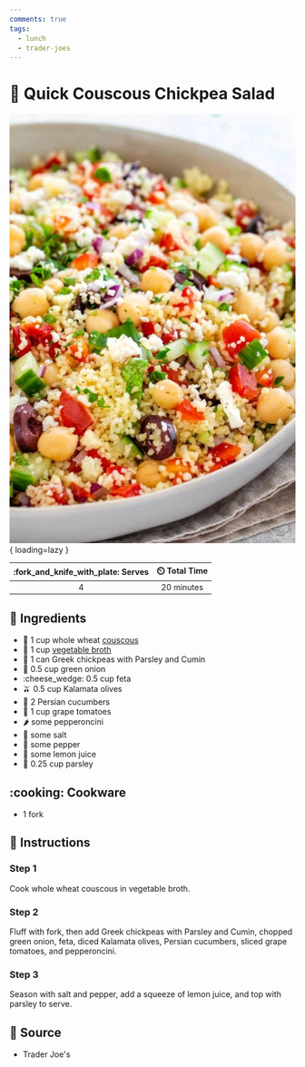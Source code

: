 ```yaml
---
comments: true
tags:
  - lunch
  - trader-joes
---
```

# :rice: Quick Couscous Chickpea Salad

![Couscous Feta Salad][1]{ loading=lazy }

| :fork_and_knife_with_plate: Serves | :timer_clock: Total Time |
|:----------------------------------:|:-----------------------: |
| 4 | 20 minutes |

## :salt: Ingredients

- :shallow_pan_of_food: 1 cup whole wheat [couscous][2]
- :stew: 1 cup [vegetable broth][3]
- :falafel: 1 can Greek chickpeas with Parsley and Cumin
- :onion: 0.5 cup green onion
- :cheese_wedge: 0.5 cup feta
- :olive: 0.5 cup Kalamata olives
- :cucumber: 2 Persian cucumbers
- :tomato: 1 cup grape tomatoes
- :hot_pepper: some pepperoncini
- :salt: some salt
- :salt: some pepper
- :lemon: some lemon juice
- :herb: 0.25 cup parsley

## :cooking: Cookware

- 1 fork

## :pencil: Instructions

### Step 1

Cook whole wheat couscous in vegetable broth.

### Step 2

Fluff with fork, then add Greek chickpeas with Parsley and Cumin, chopped green onion, feta, diced Kalamata olives,
Persian cucumbers, sliced grape tomatoes, and pepperoncini.

### Step 3

Season with salt and pepper, add a squeeze of lemon juice, and top with parsley to serve.

## :link: Source

- Trader Joe's

[1]: <../assets/images/quick-couscous-chickpea-salad.jpg>
[2]: <>
[3]: <../ingredients/vegetable-broth.md>
